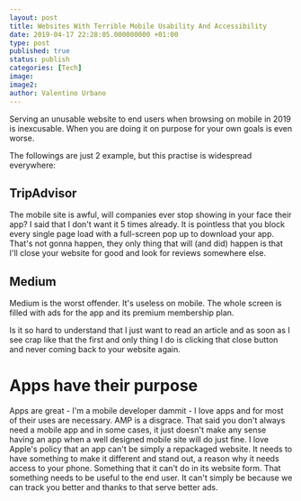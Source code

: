 ```yaml
---
layout: post
title: Websites With Terrible Mobile Usability And Accessibility
date: 2019-04-17 22:28:05.000000000 +01:00
type: post
published: true
status: publish
categories: [Tech]
image:
image2:
author: Valentino Urbano
---
```



Serving an unusable website to end users when browsing on mobile in 2019 is inexcusable. When you are doing it on purpose for your own goals is even worse.

The followings are just 2 example, but this practise is widespread everywhere:

## TripAdvisor

The mobile site is awful, will companies ever stop showing in your face their app? I said that I don't want it 5 times already. It is pointless that you block every single page load with a full-screen pop up to download your app. That's not gonna happen, they only thing that will (and did) happen is that I'll close your website for good and look for reviews somewhere else.

## Medium

Medium is the worst offender. It's useless on mobile. The whole screen is filled with ads for the app and its premium membership plan.

Is it so hard to understand that I just want to read an article and as soon as I see crap like that the first and only thing I do is clicking that close button and never coming back to your website again.

# Apps have their purpose

Apps are great - I'm a mobile developer dammit - I love apps and for most of their uses are necessary. AMP is a disgrace. That said you don't always need a mobile app and in some cases, it just doesn't make any sense having an app when a well designed mobile site will do just fine. I love Apple's policy that an app can't be simply a repackaged website. It needs to have something to make it different and stand out, a reason why it needs access to your phone. Something that it can't do in its website form. That something needs to be useful to the end user. It can't simply be because we can track you better and thanks to that serve better ads.
